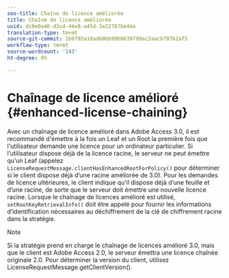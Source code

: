 ```yaml
---
seo-title: Chaîne de licence améliorée
title: Chaîne de licence améliorée
uuid: dc0e0a46-d3cd-44e8-a45d-3e22787be44e
translation-type: tm+mt
source-git-commit: 1b9792a10ad606b99b6639799ac2aacb707b2af5
workflow-type: tm+mt
source-wordcount: '143'
ht-degree: 0%

---
```



# Chaînage de licence amélioré {#enhanced-license-chaining}

Avec un chaînage de licence amélioré dans Adobe Access 3.0, il est recommandé d&#39;émettre à la fois un Leaf et un Root la première fois que l&#39;utilisateur demande une licence pour un ordinateur particulier. Si l’utilisateur dispose déjà de la licence racine, le serveur ne peut émettre qu’un Leaf (appelez `LicenseRequestMessage.clientHasEnhancedRootForPolicy()` pour déterminer si le client dispose déjà d’une racine améliorée de 3.0). Pour les demandes de licence ultérieures, le client indique qu’il dispose déjà d’une feuille et d’une racine, de sorte que le serveur doit émettre une nouvelle licence racine. Lorsque le chaînage de licences amélioré est utilisé, `setRootKeyRetrievalInfo()` doit être appelé pour fournir les informations d’identification nécessaires au déchiffrement de la clé de chiffrement racine dans la stratégie.

>[!NOTE]
>
>Si la stratégie prend en charge le chaînage de licences amélioré 3.0, mais que le client est Adobe Access 2.0, le serveur émettra une licence chaînée originale 2.0. Pour déterminer la version du client, utilisez LicenseRequestMessage.getClientVersion().

